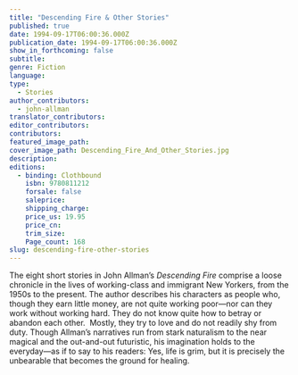 ```yaml
---
title: "Descending Fire & Other Stories"
published: true
date: 1994-09-17T06:00:36.000Z
publication_date: 1994-09-17T06:00:36.000Z
show_in_forthcoming: false
subtitle:
genre: Fiction
language:
type:
  - Stories
author_contributors:
  - john-allman
translator_contributors:
editor_contributors:
contributors:
featured_image_path:
cover_image_path: Descending_Fire_And_Other_Stories.jpg
description:
editions:
  - binding: Clothbound
    isbn: 9780811212
    forsale: false
    saleprice:
    shipping_charge:
    price_us: 19.95
    price_cn:
    trim_size:
    Page_count: 168
slug: descending-fire-other-stories
---
```


The eight short stories in John Allman’s _Descending Fire_ comprise a loose chronicle in the lives of working-class and immigrant New Yorkers, from the 1950s to the present. The author describes his characters as people who, though they earn little money, are not quite working poor—nor can they work without working hard. They do not know quite how to betray or abandon each other.  Mostly, they try to love and do not readily shy from duty. Though Allman’s narratives run from stark naturalism to the near magical and the out-and-out futuristic, his imagination holds to the everyday—as if to say to his readers: Yes, life is grim, but it is precisely the unbearable that becomes the ground for healing.

